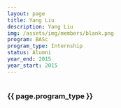 ```yaml
---
layout: page
title: Yang Liu
description: Yang Liu
img: /assets/img/members/blank.png
program: BASc
program_type: Internship
status: Alumni
year_end: 2015
year_start: 2015
---
```


<img class="profile_img" src="{{ page.img | prepend: site.baseurl | prepend: site.url }}" alt=""/>

<h3> {{ page.program_type }} </h3>